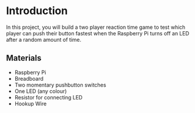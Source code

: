 # Introduction

In this project, you will build a two player reaction time game to test which player can push their button fastest when the Raspberry Pi turns off an LED after a random amount of time.

## Materials

* Raspberry Pi
* Breadboard
* Two momentary pushbutton switches
* One LED \(any colour\)
* Resistor for connecting LED
* Hookup Wire



